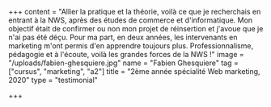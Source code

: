 +++
content = "Allier la pratique et la théorie, voilà ce que je recherchais en entrant à la NWS, après des études de commerce et d'informatique. Mon objectif était de confirmer ou non mon projet de réinsertion et j'avoue que je n'ai pas été déçu. Pour ma part, en deux années, les intervenants en marketing m'ont permis d'en apprendre toujours plus. Professionnalisme, pédagogie et à l'écoute, voilà les grandes forces de la NWS !"
image = "/uploads/fabien-ghesquiere.jpg"
name = "Fabien Ghesquiere"
tag = ["cursus", "marketing", "a2"]
title = "2ème année spécialité Web marketing, 2020"
type = "testimonial"

+++
